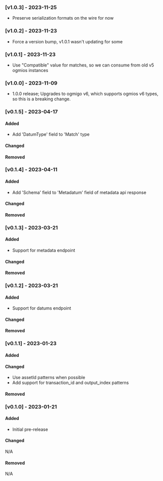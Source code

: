### [v1.0.3] - 2023-11-25

 - Preserve serialization formats on the wire for now

### [v1.0.2] - 2023-11-23

 - Force a version bump, v1.0.1 wasn't updating for some

### [v1.0.1] - 2023-11-23

 - Use "Compatible" value for matches, so we can consume from old v5 ogmios instances

### [v1.0.0] - 2023-11-09

 - 1.0.0 release; Upgrades to ogmigo v6, which supports ogmios v6 types, so this is a breaking change.

### [v0.1.5] - 2023-04-17

#### Added

 - Add 'DatumType' field to 'Match' type

#### Changed

#### Removed

### [v0.1.4] - 2023-04-11

#### Added

 - Add 'Schema' field to 'Metadatum' field of metadata api response

#### Changed

#### Removed

### [v0.1.3] - 2023-03-21

#### Added

 - Support for metadata endpoint

#### Changed

#### Removed

### [v0.1.2] - 2023-03-21

#### Added

 - Support for datums endpoint

#### Changed

#### Removed

### [v0.1.1] - 2023-01-23

#### Added

#### Changed

 - Use assetId patterns when possible
 - Add support for transaction_id and output_index patterns

#### Removed

### [v0.1.0] - 2023-01-21

#### Added

 - Initial pre-release

#### Changed

N/A

#### Removed

N/A
